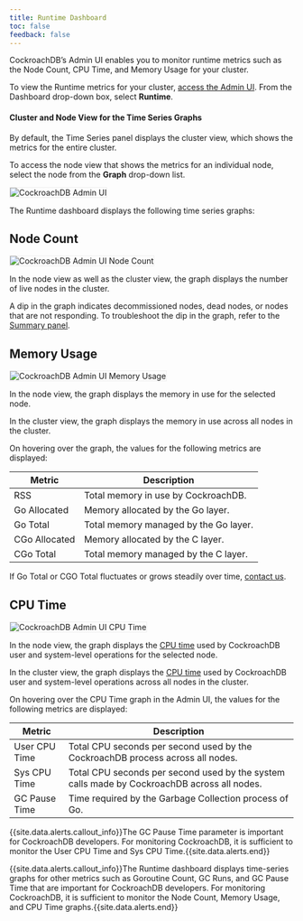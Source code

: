 ```yaml
---
title: Runtime Dashboard
toc: false
feedback: false
---
```


CockroachDB’s Admin UI enables you to monitor runtime metrics such as the Node Count, CPU Time, and Memory Usage for your cluster.

<div id="toc"></div>

To view the Runtime metrics for your cluster, [access the Admin UI](explore-the-admin-ui.html#access-the-admin-ui). From the Dashboard drop-down box, select **Runtime**.

#### Cluster and Node View for the Time Series Graphs
By default, the Time Series panel displays the cluster view, which shows the metrics for the entire cluster. 

To access the node view that shows the metrics for an individual node, select the node from the **Graph** drop-down list.

<img src="{{ 'images/admin_ui_select_node.png' | relative_url }}" alt="CockroachDB Admin UI" style="border:1px solid #eee;max-width:40%"/>

The Runtime dashboard displays the following time series graphs:

## Node Count
<img src="{{ 'images/admin_ui_node_count.png' | relative_url }}" alt="CockroachDB Admin UI Node Count" style="border:1px solid #eee;max-width:100%" />

In the node view as well as the cluster view, the graph displays the number of live nodes in the cluster.

A dip in the graph indicates decommissioned nodes, dead nodes, or nodes that are not responding. To troubleshoot the dip in the graph, refer to the [Summary panel](explore-the-admin-ui.html#summary-panel).

## Memory Usage
<img src="{{ 'images/admin_ui_memory_usage.png' | relative_url }}" alt="CockroachDB Admin UI Memory Usage" style="border:1px solid #eee;max-width:100%" />

In the node view, the graph displays the memory in use for the selected node.

In the cluster view, the graph displays the memory in use across all nodes in the cluster.

On hovering over the graph, the values for the following metrics are displayed:

Metric | Description
--------|----
RSS | Total memory in use by CockroachDB.
Go Allocated | Memory allocated by the Go layer.
Go Total | Total memory managed by the Go layer.
CGo Allocated | Memory allocated by the C layer.
CGo Total | Total memory managed by the C layer.

If Go Total or CGO Total fluctuates or grows steadily over time, [contact us](https://forum.cockroachlabs.com/).

## CPU Time
<img src="{{ 'images/admin_ui_cpu_time.png' | relative_url }}" alt="CockroachDB Admin UI CPU Time" style="border:1px solid #eee;max-width:100%" />

In the node view, the graph displays the [CPU time](https://en.wikipedia.org/wiki/CPU_time) used by CockroachDB user and system-level operations for the selected node.

In the cluster view, the graph displays the [CPU time](https://en.wikipedia.org/wiki/CPU_time) used by CockroachDB user and system-level operations across all nodes in the cluster.

On hovering over the CPU Time graph in the Admin UI, the values for the following metrics are displayed:

Metric | Description
--------|----
User CPU Time | Total CPU seconds per second used by the CockroachDB process across all nodes.
Sys CPU Time | Total CPU seconds per second used by the system calls made by CockroachDB across all nodes.
GC Pause Time | Time required by the Garbage Collection process of Go.

{{site.data.alerts.callout_info}}The GC Pause Time parameter is important for CockroachDB developers. For monitoring CockroachDB, it is sufficient to monitor the User CPU Time and Sys CPU Time.{{site.data.alerts.end}}

{{site.data.alerts.callout_info}}The Runtime dashboard displays time-series graphs for other metrics such as Goroutine Count, GC Runs, and GC Pause Time that are important for CockroachDB developers. For monitoring CockroachDB, it is sufficient to monitor the Node Count, Memory Usage, and CPU Time graphs.{{site.data.alerts.end}}

